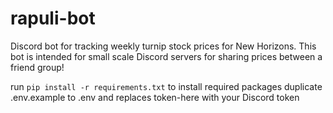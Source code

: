 # rapuli-bot
Discord bot for tracking weekly turnip stock prices for New Horizons. This bot is intended for small scale Discord servers for sharing prices between a friend group!

run ```pip install -r requirements.txt``` to install required packages
duplicate .env.example to .env and replaces token-here with your Discord token
